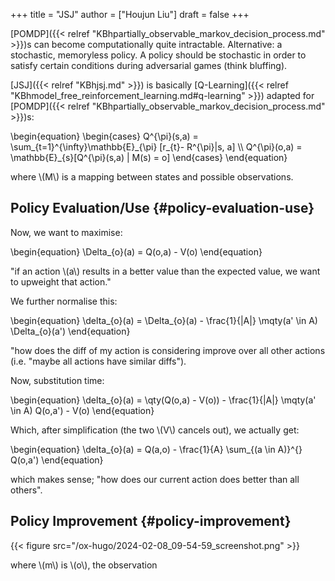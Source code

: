 +++
title = "JSJ"
author = ["Houjun Liu"]
draft = false
+++

[POMDP]({{< relref "KBhpartially_observable_markov_decision_process.md" >}})s can become computationally quite intractable. Alternative: a stochastic, memoryless policy. A policy should be stochastic in order to satisfy certain conditions during adversarial games (think bluffing).

[JSJ]({{< relref "KBhjsj.md" >}}) is basically [Q-Learning]({{< relref "KBhmodel_free_reinforcement_learning.md#q-learning" >}}) adapted for [POMDP]({{< relref "KBhpartially_observable_markov_decision_process.md" >}})s:

\begin{equation}
\begin{cases}
Q^{\pi}(s,a) = \sum\_{t=1}^{\infty}\mathbb{E}\_{\pi} [r\_{t}- R^{\pi}|s, a] \\\\
Q^{\pi}(o,a) = \mathbb{E}\_{s}[Q^{\pi}(s,a) | M(s) = o]
\end{cases}
\end{equation}

where \\(M\\) is a mapping between states and possible observations.


## Policy Evaluation/Use {#policy-evaluation-use}

Now, we want to maximise:

\begin{equation}
\Delta\_{o}(a) = Q(o,a) - V(o)
\end{equation}

"if an action \\(a\\) results in a better value than the expected value, we want to upweight that action."

We further normalise this:

\begin{equation}
\delta\_{o}(a) = \Delta\_{o}(a) - \frac{1}{|A|} \mqty(a' \in A) \Delta\_{o}(a')
\end{equation}

"how does the diff of my action is considering improve over all other actions (i.e. "maybe all actions have similar diffs").

Now, substitution time:

\begin{equation}
\delta\_{o}(a) = \qty(Q(o,a) - V(o)) - \frac{1}{|A|} \mqty(a' \in A) Q(o,a') - V(o)
\end{equation}

Which, after simplification (the two \\(V\\) cancels out), we actually get:

\begin{equation}
\delta\_{o}(a) = Q(a,o)  - \frac{1}{A} \sum\_{(a \in A)}^{} Q(o,a')
\end{equation}

which makes sense; "how does our current action does better than all others".


## Policy Improvement {#policy-improvement}

{{< figure src="/ox-hugo/2024-02-08_09-54-59_screenshot.png" >}}

where \\(m\\) is \\(o\\), the observation
